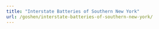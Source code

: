 ```yaml
---
title: "Interstate Batteries of Southern New York"
url: /goshen/interstate-batteries-of-southern-new-york/
---
```

